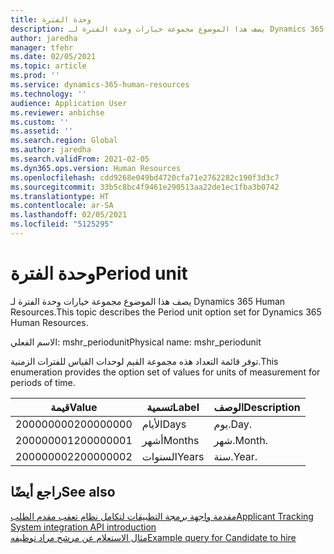 ```yaml
---
title: وحدة الفترة
description: يصف هذا الموضوع مجموعة خيارات وحدة الفترة لـ Dynamics 365 Human Resources.
author: jaredha
manager: tfehr
ms.date: 02/05/2021
ms.topic: article
ms.prod: ''
ms.service: dynamics-365-human-resources
ms.technology: ''
audience: Application User
ms.reviewer: anbichse
ms.custom: ''
ms.assetid: ''
ms.search.region: Global
ms.author: jaredha
ms.search.validFrom: 2021-02-05
ms.dyn365.ops.version: Human Resources
ms.openlocfilehash: cdd9268e049bd4720cfa71e2762282c190f3d3c7
ms.sourcegitcommit: 33b5c8bc4f9461e290513aa22de1ec1fba3b0742
ms.translationtype: HT
ms.contentlocale: ar-SA
ms.lasthandoff: 02/05/2021
ms.locfileid: "5125295"
---
```

# <a name="period-unit"></a><span data-ttu-id="84450-103">وحدة الفترة</span><span class="sxs-lookup"><span data-stu-id="84450-103">Period unit</span></span>

<span data-ttu-id="84450-104">يصف هذا الموضوع مجموعة خيارات وحدة الفترة لـ Dynamics 365 Human Resources.</span><span class="sxs-lookup"><span data-stu-id="84450-104">This topic describes the Period unit option set for Dynamics 365 Human Resources.</span></span>

<span data-ttu-id="84450-105">الاسم الفعلي: mshr_periodunit</span><span class="sxs-lookup"><span data-stu-id="84450-105">Physical name: mshr_periodunit</span></span>

<span data-ttu-id="84450-106">توفر قائمة التعداد هذه مجموعة القيم لوحدات القياس للفترات الزمنية.</span><span class="sxs-lookup"><span data-stu-id="84450-106">This enumeration provides the option set of values for units of measurement for periods of time.</span></span>

| <span data-ttu-id="84450-107">قيمة</span><span class="sxs-lookup"><span data-stu-id="84450-107">Value</span></span> | <span data-ttu-id="84450-108">تسمية</span><span class="sxs-lookup"><span data-stu-id="84450-108">Label</span></span> | <span data-ttu-id="84450-109">الوصف</span><span class="sxs-lookup"><span data-stu-id="84450-109">Description</span></span> |
| --- | --- | --- |
| <span data-ttu-id="84450-110">200000000</span><span class="sxs-lookup"><span data-stu-id="84450-110">200000000</span></span> | <span data-ttu-id="84450-111">الأيام</span><span class="sxs-lookup"><span data-stu-id="84450-111">Days</span></span> | <span data-ttu-id="84450-112">يوم.</span><span class="sxs-lookup"><span data-stu-id="84450-112">Day.</span></span> |
| <span data-ttu-id="84450-113">200000001</span><span class="sxs-lookup"><span data-stu-id="84450-113">200000001</span></span> | <span data-ttu-id="84450-114">أشهر</span><span class="sxs-lookup"><span data-stu-id="84450-114">Months</span></span> | <span data-ttu-id="84450-115">شهر.</span><span class="sxs-lookup"><span data-stu-id="84450-115">Month.</span></span> |
| <span data-ttu-id="84450-116">200000002</span><span class="sxs-lookup"><span data-stu-id="84450-116">200000002</span></span> | <span data-ttu-id="84450-117">السنوات</span><span class="sxs-lookup"><span data-stu-id="84450-117">Years</span></span> | <span data-ttu-id="84450-118">سنة.</span><span class="sxs-lookup"><span data-stu-id="84450-118">Year.</span></span> |

## <a name="see-also"></a><span data-ttu-id="84450-119">راجع أيضًا</span><span class="sxs-lookup"><span data-stu-id="84450-119">See also</span></span>

[<span data-ttu-id="84450-120">مقدمة واجهة برمجة التطبيقات لتكامل نظام تعقب مقدم الطلب</span><span class="sxs-lookup"><span data-stu-id="84450-120">Applicant Tracking System integration API introduction</span></span>](hr-admin-integration-ats-api-introduction.md)<br>
[<span data-ttu-id="84450-121">مثال الاستعلام عن مرشح مراد توظيفه</span><span class="sxs-lookup"><span data-stu-id="84450-121">Example query for Candidate to hire</span></span>](hr-admin-integration-ats-api-candidate-to-hire-example-query.md)
